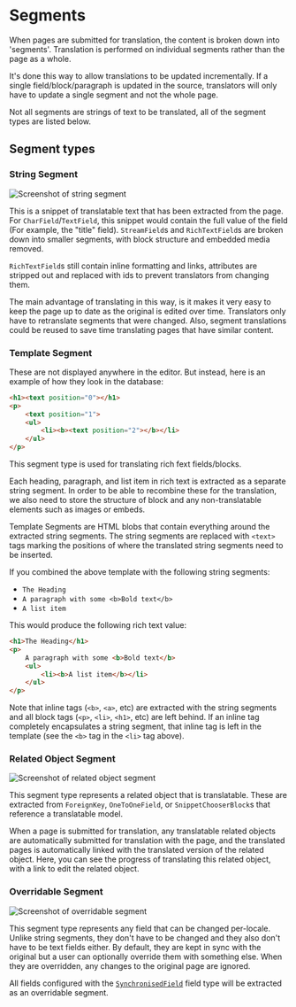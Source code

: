 # Segments

When pages are submitted for translation, the content is broken down into 'segments'.
Translation is performed on individual segments rather than the page as a whole.

It's done this way to allow translations to be updated incrementally. If a single
field/block/paragraph is updated in the source, translators will only have to update
a single segment and not the whole page.

Not all segments are strings of text to be translated, all of the segment types are listed below.

## Segment types

### String Segment

![Screenshot of string segment](/_static/segment-types/string.png)

This is a snippet of translatable text that has been extracted from the page. For `CharField`/`TextField`, this
snippet would contain the full value of the field (For example, the "title" field). `StreamField`s and
`RichTextField`s are broken down into smaller segments, with block structure and embedded media removed.

`RichTextField`s still contain inline formatting and links, attributes are stripped out and replaced with ids to
prevent translators from changing them.

The main advantage of translating in this way, is it makes it very easy to keep the page up to date as the original
is edited over time. Translators only have to retranslate segments that were changed. Also, segment translations could
be reused to save time translating pages that have similar content.

### Template Segment

These are not displayed anywhere in the editor. But instead, here is an example of how they look in the database:

```html
<h1><text position="0"></h1>
<p>
    <text position="1">
    <ul>
        <li><b><text position="2"></b></li>
    </ul>
</p>
```

This segment type is used for translating rich fext fields/blocks.

Each heading, paragraph, and list item in rich text is extracted as a separate string segment.
In order to be able to recombine these for the translation, we also need to store the structure of
block and any non-translatable elements such as images or embeds.

Template Segments are HTML blobs that contain everything around the extracted string segments. The
string segments are replaced with `<text>` tags marking the positions of where the translated
string segments need to be inserted.

If you combined the above template with the following string segments:

-   `The Heading`
-   `A paragraph with some <b>Bold text</b>`
-   `A list item`

This would produce the following rich text value:

```html
<h1>The Heading</h1>
<p>
    A paragraph with some <b>Bold text</b>
    <ul>
        <li><b>A list item</b></li>
    </ul>
</p>
```

Note that inline tags (`<b>`, `<a>`, etc) are extracted with the string segments and all block tags
(`<p>`, `<li>`, `<h1>`, etc) are left behind. If an inline tag completely encapsulates a string
segment, that inline tag is left in the template (see the `<b>` tag in the `<li>` tag above).

### Related Object Segment

![Screenshot of related object segment](/_static/segment-types/related-object.png)

This segment type represents a related object that is translatable. These are extracted from `ForeignKey`,
`OneToOneField`, or `SnippetChooserBlock`s that reference a translatable model.

When a page is submitted for translation, any translatable related objects are automatically submitted for translation
with the page, and the translated pages is automatically linked with the translated version of the related object.
Here, you can see the progress of translating this related object, with a link to edit the related object.

### Overridable Segment

![Screenshot of overridable segment](/_static/segment-types/overridable.png)

This segment type represents any field that can be changed per-locale. Unlike string segments, they don't have
to be changed and they also don't have to be text fields either. By default, they are kept in sync with the original
but a user can optionally override them with something else. When they are overridden, any changes to the original
page are ignored.

All fields configured with the [`SynchronisedField`](/ref/translatable-fields/#wagtail_localize.fields.SynchronizedField)
field type will be extracted as an overridable segment.
